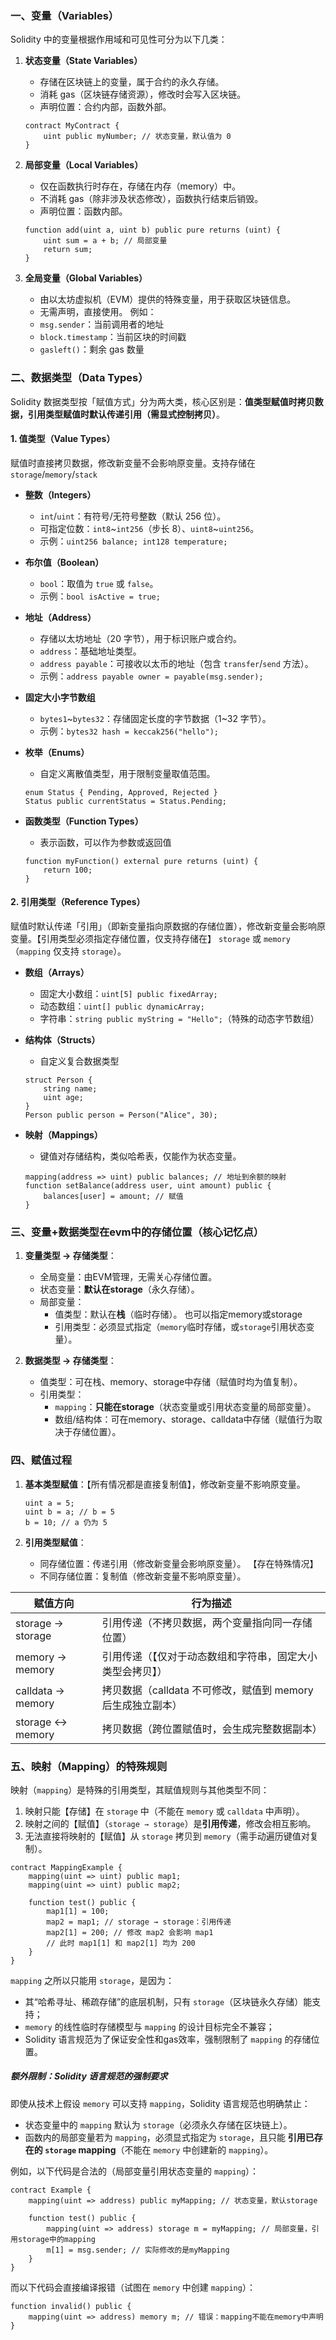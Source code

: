 ### **一、变量（Variables）**
Solidity 中的变量根据作用域和可见性可分为以下几类：

1. **状态变量（State Variables）**
   - 存储在区块链上的变量，属于合约的永久存储。
   - 消耗 gas（区块链存储资源），修改时会写入区块链。
   - 声明位置：合约内部，函数外部。
   ```solidity
   contract MyContract {
       uint public myNumber; // 状态变量，默认值为 0
   }
   ```

2. **局部变量（Local Variables）**
   - 仅在函数执行时存在，存储在内存（memory）中。
   - 不消耗 gas（除非涉及状态修改），函数执行结束后销毁。
   - 声明位置：函数内部。
   ```solidity
   function add(uint a, uint b) public pure returns (uint) {
       uint sum = a + b; // 局部变量
       return sum;
   }
   ```

3. **全局变量（Global Variables）**
   - 由以太坊虚拟机（EVM）提供的特殊变量，用于获取区块链信息。
   - 无需声明，直接使用。
   例如：
   - `msg.sender`：当前调用者的地址
   - `block.timestamp`：当前区块的时间戳
   - `gasleft()`：剩余 gas 数量


### **二、数据类型（Data Types）**
Solidity 数据类型按「赋值方式」分为两大类，核心区别是：**值类型赋值时拷贝数据，引用类型赋值时默认传递引用（需显式控制拷贝）**。

#### **1. 值类型（Value Types）**
赋值时直接拷贝数据，修改新变量不会影响原变量。支持存储在 `storage`/`memory`/`stack`


- **整数（Integers）**
  - `int`/`uint`：有符号/无符号整数（默认 256 位）。
  - 可指定位数：`int8`~`int256`（步长 8）、`uint8`~`uint256`。
  - 示例：`uint256 balance; int128 temperature;`

- **布尔值（Boolean）**
  - `bool`：取值为 `true` 或 `false`。
  - 示例：`bool isActive = true;`

- **地址（Address）**
  - 存储以太坊地址（20 字节），用于标识账户或合约。
  - `address`：基础地址类型。
  - `address payable`：可接收以太币的地址（包含 `transfer`/`send` 方法）。
  - 示例：`address payable owner = payable(msg.sender);`

- **固定大小字节数组**
  - `bytes1`~`bytes32`：存储固定长度的字节数据（1~32 字节）。
  - 示例：`bytes32 hash = keccak256("hello");`

- **枚举（Enums）**
  - 自定义离散值类型，用于限制变量取值范围。
  ```solidity
  enum Status { Pending, Approved, Rejected }
  Status public currentStatus = Status.Pending;
  ```

- **函数类型（Function Types）**
  - 表示函数，可以作为参数或返回值
  ```solidity
  function myFunction() external pure returns (uint) {
      return 100;
  }
  ```

#### **2. 引用类型（Reference Types）**
赋值时默认传递「引用」（即新变量指向原数据的存储位置），修改新变量会影响原变量。【引用类型必须指定存储位置，仅支持存储在】 `storage` 或 `memory`（`mapping` 仅支持 `storage`）。

- **数组（Arrays）**
  - 固定大小数组：`uint[5] public fixedArray;`
  - 动态数组：`uint[] public dynamicArray;`
  - 字符串：`string public myString = "Hello";`（特殊的动态字节数组）

- **结构体（Structs）**
  - 自定义复合数据类型
  ```solidity
  struct Person {
      string name;
      uint age;
  }
  Person public person = Person("Alice", 30);
  ```

- **映射（Mappings）**
  - 键值对存储结构，类似哈希表，仅能作为状态变量。
  ```solidity
  mapping(address => uint) public balances; // 地址到余额的映射
  function setBalance(address user, uint amount) public {
      balances[user] = amount; // 赋值
  }
  ```


### **三、变量+数据类型在evm中的存储位置（核心记忆点）**
1. **变量类型 → 存储类型**：  
   - 全局变量：由EVM管理，无需关心存储位置。  
   - 状态变量：**默认在storage**（永久存储）。  
   - 局部变量：  
     - 值类型：默认在**栈**（临时存储）。  也可以指定memory或storage
     - 引用类型：必须显式指定（`memory`临时存储，或`storage`引用状态变量）。  


2. **数据类型 → 存储类型**：  
   - 值类型：可在栈、memory、storage中存储（赋值时均为值复制）。  
   - 引用类型：  
     - `mapping`：**只能在storage**（状态变量或引用状态变量的局部变量）。  
     - 数组/结构体：可在memory、storage、calldata中存储（赋值行为取决于存储位置）。  


### **四、赋值过程**
1. **基本类型赋值**：【所有情况都是直接复制值】，修改新变量不影响原变量。
   ```solidity
   uint a = 5;
   uint b = a; // b = 5
   b = 10; // a 仍为 5
   ```

2. **引用类型赋值**：
   - 同存储位置：传递引用（修改新变量会影响原变量）。
		【存在特殊情况】
   - 不同存储位置：复制值（修改新变量不影响原变量）。
   
| 赋值方向          | 行为描述                                                                 |
|-------------------|--------------------------------------------------------------------------|
| storage → storage | 引用传递（不拷贝数据，两个变量指向同一存储位置）                         |
| memory → memory   | 引用传递（【仅对于动态数组和字符串，固定大小类型会拷贝】）                   |
| calldata → memory | 拷贝数据（calldata 不可修改，赋值到 memory 后生成独立副本）              |
| storage ↔ memory  | 拷贝数据（跨位置赋值时，会生成完整数据副本）                             |



### 五、映射（Mapping）的特殊规则
映射（`mapping`）是特殊的引用类型，其赋值规则与其他类型不同：
1. 映射只能【存储】在 `storage` 中（不能在 `memory` 或 `calldata` 中声明）。
2. 映射之间的【赋值】（`storage → storage`）是**引用传递**，修改会相互影响。
3. 无法直接将映射的【赋值】从 `storage` 拷贝到 `memory`（需手动遍历键值对复制）。

```solidity
contract MappingExample {
    mapping(uint => uint) public map1;
    mapping(uint => uint) public map2;

    function test() public {
        map1[1] = 100;
        map2 = map1; // storage → storage：引用传递
        map2[1] = 200; // 修改 map2 会影响 map1
        // 此时 map1[1] 和 map2[1] 均为 200
    }
}
```

`mapping` 之所以只能用 `storage`，是因为：  
- 其“哈希寻址、稀疏存储”的底层机制，只有 `storage`（区块链永久存储）能支持；  
- `memory` 的线性临时存储模型与 `mapping` 的设计目标完全不兼容；  
- Solidity 语言规范为了保证安全性和gas效率，强制限制了 `mapping` 的存储位置。  



##### 额外限制：Solidity 语言规范的强制要求
即使从技术上假设 `memory` 可以支持 `mapping`，Solidity 语言规范也明确禁止：  
- 状态变量中的 `mapping` 默认为 `storage`（必须永久存储在区块链上）。  
- 函数内的局部变量若为 `mapping`，必须显式指定为 `storage`，且只能 **引用已存在的 `storage` mapping**（不能在 `memory` 中创建新的 `mapping`）。  

例如，以下代码是合法的（局部变量引用状态变量的 `mapping`）：
```solidity
contract Example {
    mapping(uint => address) public myMapping; // 状态变量，默认storage
    
    function test() public {
        mapping(uint => address) storage m = myMapping; // 局部变量，引用storage中的mapping
        m[1] = msg.sender; // 实际修改的是myMapping
    }
}
```

而以下代码会直接编译报错（试图在 `memory` 中创建 `mapping`）：
```solidity
function invalid() public {
    mapping(uint => address) memory m; // 错误：mapping不能在memory中声明
}
```
